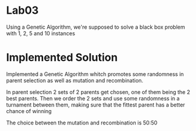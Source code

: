 # Lab03

Using a Genetic Algorithm, we're supposed to solve a black box problem with 1, 2, 5 and 10 instances



# Implemented Solution

Implemented a Genetic Algorithm whitch promotes some randomness in parent selection as well as mutation and recombination.

In parent selection 2 sets of  2 parents get chosen, one of them being the 2 best parents. Then we order the 2 sets and use some randomness in a turnament between them, making sure that the fittest parent has a better chance of winning

The choice between the mutation and recombination is 50:50

